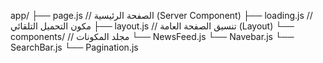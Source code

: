 app/
  ├── page.js      // الصفحة الرئيسية (Server Component)
  ├── loading.js   // مكون التحميل التلقائي
  ├── layout.js    // تنسيق الصفحة العامة (Layout)
  └── components/  // مجلد المكونات
      └── NewsFeed.js
      └── Navebar.js
      └── SearchBar.js
      └── Pagination.js
